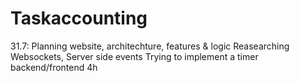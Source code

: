 # Taskaccounting




31.7: Planning website, architechture, features & logic
      Reasearching Websockets, Server side events
      Trying to implement a timer backend/frontend         4h
      
